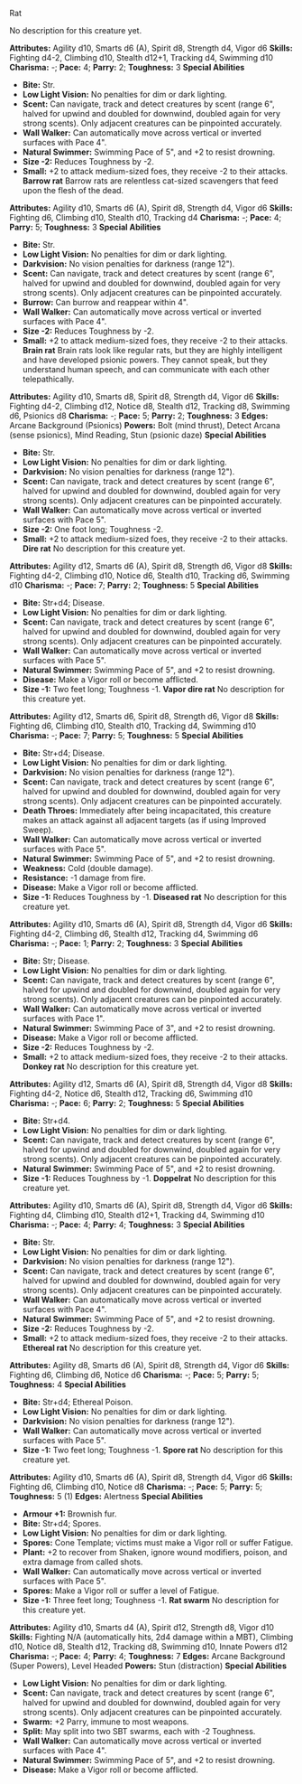 Rat

No description for this creature yet.

**Attributes:** Agility d10, Smarts d6 (A), Spirit d8, Strength d4,
Vigor d6
**Skills:** Fighting d4-2, Climbing d10, Stealth d12+1, Tracking d4,
Swimming d10
**Charisma:** -; **Pace:** 4; **Parry:** 2; **Toughness:** 3
**Special Abilities**
- **Bite:** Str.
- **Low Light Vision:** No penalties for dim or dark lighting.
- **Scent:** Can navigate, track and detect creatures by scent (range
6", halved for upwind and doubled for downwind, doubled again for very
strong scents). Only adjacent creatures can be pinpointed accurately.
- **Wall Walker:** Can automatically move across vertical or inverted
surfaces with Pace 4".
- **Natural Swimmer:** Swimming Pace of 5", and +2 to resist drowning.
- **Size -2:** Reduces Toughness by -2.
- **Small:** +2 to attack medium-sized foes, they receive -2 to their
attacks.
**Barrow rat**
Barrow rats are relentless cat-sized scavengers that feed upon the
flesh of the dead.

**Attributes:** Agility d10, Smarts d6 (A), Spirit d8, Strength d4,
Vigor d6
**Skills:** Fighting d6, Climbing d10, Stealth d10, Tracking d4
**Charisma:** -; **Pace:** 4; **Parry:** 5; **Toughness:** 3
**Special Abilities**
- **Bite:** Str.
- **Low Light Vision:** No penalties for dim or dark lighting.
- **Darkvision:** No vision penalties for darkness (range 12").
- **Scent:** Can navigate, track and detect creatures by scent (range
6", halved for upwind and doubled for downwind, doubled again for very
strong scents). Only adjacent creatures can be pinpointed accurately.
- **Burrow:** Can burrow and reappear within 4".
- **Wall Walker:** Can automatically move across vertical or inverted
surfaces with Pace 4".
- **Size -2:** Reduces Toughness by -2.
- **Small:** +2 to attack medium-sized foes, they receive -2 to their
attacks.
**Brain rat**
Brain rats look like regular rats, but they are highly intelligent
and have developed psionic powers. They cannot speak, but they
understand human speech, and can communicate with each other
telepathically.

**Attributes:** Agility d10, Smarts d8, Spirit d8, Strength d4, Vigor
d6
**Skills:** Fighting d4-2, Climbing d12, Notice d8, Stealth d12,
Tracking d8, Swimming d6, Psionics d8
**Charisma:** -; **Pace:** 5; **Parry:** 2; **Toughness:** 3
**Edges:** Arcane Background (Psionics)
**Powers:** Bolt (mind thrust), Detect Arcana (sense psionics), Mind
Reading, Stun (psionic daze)
**Special Abilities**
- **Bite:** Str.
- **Low Light Vision:** No penalties for dim or dark lighting.
- **Darkvision:** No vision penalties for darkness (range 12").
- **Scent:** Can navigate, track and detect creatures by scent (range
6", halved for upwind and doubled for downwind, doubled again for very
strong scents). Only adjacent creatures can be pinpointed accurately.
- **Wall Walker:** Can automatically move across vertical or inverted
surfaces with Pace 5".
- **Size -2:** One foot long; Toughness -2.
- **Small:** +2 to attack medium-sized foes, they receive -2 to their
attacks.
**Dire rat**
No description for this creature yet.

**Attributes:** Agility d12, Smarts d6 (A), Spirit d8, Strength d6,
Vigor d8
**Skills:** Fighting d4-2, Climbing d10, Notice d6, Stealth d10,
Tracking d6, Swimming d10
**Charisma:** -; **Pace:** 7; **Parry:** 2; **Toughness:** 5
**Special Abilities**
- **Bite:** Str+d4; Disease.
- **Low Light Vision:** No penalties for dim or dark lighting.
- **Scent:** Can navigate, track and detect creatures by scent (range
6", halved for upwind and doubled for downwind, doubled again for very
strong scents). Only adjacent creatures can be pinpointed accurately.
- **Wall Walker:** Can automatically move across vertical or inverted
surfaces with Pace 5".
- **Natural Swimmer:** Swimming Pace of 5", and +2 to resist drowning.
- **Disease:** Make a Vigor roll or become afflicted.
- **Size -1:** Two feet long; Toughness -1.
**Vapor dire rat**
No description for this creature yet.

**Attributes:** Agility d12, Smarts d6, Spirit d8, Strength d6, Vigor
d8
**Skills:** Fighting d6, Climbing d10, Stealth d10, Tracking d4,
Swimming d10
**Charisma:** -; **Pace:** 7; **Parry:** 5; **Toughness:** 5
**Special Abilities**
- **Bite:** Str+d4; Disease.
- **Low Light Vision:** No penalties for dim or dark lighting.
- **Darkvision:** No vision penalties for darkness (range 12").
- **Scent:** Can navigate, track and detect creatures by scent (range
6", halved for upwind and doubled for downwind, doubled again for very
strong scents). Only adjacent creatures can be pinpointed accurately.
- **Death Throes:** Immediately after being incapacitated, this creature
makes an attack against all adjacent targets (as if using Improved
Sweep).
- **Wall Walker:** Can automatically move across vertical or inverted
surfaces with Pace 5".
- **Natural Swimmer:** Swimming Pace of 5", and +2 to resist drowning.
- **Weakness:** Cold (double damage).
- **Resistance:** -1 damage from fire.
- **Disease:** Make a Vigor roll or become afflicted.
- **Size -1:** Reduces Toughness by -1.
**Diseased rat**
No description for this creature yet.

**Attributes:** Agility d10, Smarts d6 (A), Spirit d8, Strength d4,
Vigor d6
**Skills:** Fighting d4-2, Climbing d6, Stealth d12, Tracking d4,
Swimming d6
**Charisma:** -; **Pace:** 1; **Parry:** 2; **Toughness:** 3
**Special Abilities**
- **Bite:** Str; Disease.
- **Low Light Vision:** No penalties for dim or dark lighting.
- **Scent:** Can navigate, track and detect creatures by scent (range
6", halved for upwind and doubled for downwind, doubled again for very
strong scents). Only adjacent creatures can be pinpointed accurately.
- **Wall Walker:** Can automatically move across vertical or inverted
surfaces with Pace 1".
- **Natural Swimmer:** Swimming Pace of 3", and +2 to resist drowning.
- **Disease:** Make a Vigor roll or become afflicted.
- **Size -2:** Reduces Toughness by -2.
- **Small:** +2 to attack medium-sized foes, they receive -2 to their
attacks.
**Donkey rat**
No description for this creature yet.

**Attributes:** Agility d12, Smarts d6 (A), Spirit d8, Strength d4,
Vigor d8
**Skills:** Fighting d4-2, Notice d6, Stealth d12, Tracking d6, Swimming
d10
**Charisma:** -; **Pace:** 6; **Parry:** 2; **Toughness:** 5
**Special Abilities**
- **Bite:** Str+d4.
- **Low Light Vision:** No penalties for dim or dark lighting.
- **Scent:** Can navigate, track and detect creatures by scent (range
6", halved for upwind and doubled for downwind, doubled again for very
strong scents). Only adjacent creatures can be pinpointed accurately.
- **Natural Swimmer:** Swimming Pace of 5", and +2 to resist drowning.
- **Size -1:** Reduces Toughness by -1.
**Doppelrat**
No description for this creature yet.

**Attributes:** Agility d10, Smarts d6 (A), Spirit d8, Strength d4,
Vigor d6
**Skills:** Fighting d4, Climbing d10, Stealth d12+1, Tracking d4,
Swimming d10
**Charisma:** -; **Pace:** 4; **Parry:** 4; **Toughness:** 3
**Special Abilities**
- **Bite:** Str.
- **Low Light Vision:** No penalties for dim or dark lighting.
- **Darkvision:** No vision penalties for darkness (range 12").
- **Scent:** Can navigate, track and detect creatures by scent (range
6", halved for upwind and doubled for downwind, doubled again for very
strong scents). Only adjacent creatures can be pinpointed accurately.
- **Wall Walker:** Can automatically move across vertical or inverted
surfaces with Pace 4".
- **Natural Swimmer:** Swimming Pace of 5", and +2 to resist drowning.
- **Size -2:** Reduces Toughness by -2.
- **Small:** +2 to attack medium-sized foes, they receive -2 to their
attacks.
**Ethereal rat**
No description for this creature yet.

**Attributes:** Agility d8, Smarts d6 (A), Spirit d8, Strength d4, Vigor
d6
**Skills:** Fighting d6, Climbing d6, Notice d6
**Charisma:** -; **Pace:** 5; **Parry:** 5; **Toughness:** 4
**Special Abilities**
- **Bite:** Str+d4; Ethereal Poison.
- **Low Light Vision:** No penalties for dim or dark lighting.
- **Darkvision:** No vision penalties for darkness (range 12").
- **Wall Walker:** Can automatically move across vertical or inverted
surfaces with Pace 5".
- **Size -1:** Two feet long; Toughness -1.
**Spore rat**
No description for this creature yet.

**Attributes:** Agility d10, Smarts d6 (A), Spirit d8, Strength d4,
Vigor d6
**Skills:** Fighting d6, Climbing d10, Notice d8
**Charisma:** -; **Pace:** 5; **Parry:** 5; **Toughness:** 5 (1)
**Edges:** Alertness
**Special Abilities**
- **Armour +1:** Brownish fur.
- **Bite:** Str+d4; Spores.
- **Low Light Vision:** No penalties for dim or dark lighting.
- **Spores:** Cone Template; victims must make a Vigor roll or suffer
Fatigue.
- **Plant:** +2 to recover from Shaken, ignore wound modifiers, poison,
and extra damage from called shots.
- **Wall Walker:** Can automatically move across vertical or inverted
surfaces with Pace 5".
- **Spores:** Make a Vigor roll or suffer a level of Fatigue.
- **Size -1:** Three feet long; Toughness -1.
**Rat swarm**
No description for this creature yet.

**Attributes:** Agility d10, Smarts d4 (A), Spirit d12, Strength d8,
Vigor d10
**Skills:** Fighting N/A (automatically hits, 2d4 damage within a MBT),
Climbing d10, Notice d8, Stealth d12, Tracking d8, Swimming d10, Innate
Powers d12
**Charisma:** -; **Pace:** 4; **Parry:** 4; **Toughness:** 7
**Edges:** Arcane Background (Super Powers), Level Headed
**Powers:** Stun (distraction)
**Special Abilities**
- **Low Light Vision:** No penalties for dim or dark lighting.
- **Scent:** Can navigate, track and detect creatures by scent (range
6", halved for upwind and doubled for downwind, doubled again for very
strong scents). Only adjacent creatures can be pinpointed accurately.
- **Swarm:** +2 Parry, immune to most weapons.
- **Split:** May split into two SBT swarms, each with -2 Toughness.
- **Wall Walker:** Can automatically move across vertical or inverted
surfaces with Pace 4".
- **Natural Swimmer:** Swimming Pace of 5", and +2 to resist drowning.
- **Disease:** Make a Vigor roll or become afflicted.

